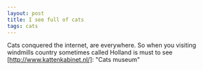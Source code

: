 ```yaml
---
layout: post
title: I see full of cats
tags: cats
---
```


Cats conquered the internet, are everywhere. So when you visiting windmills country sometimes called Holland is must to see [http://www.kattenkabinet.nl/]: "Cats museum"

